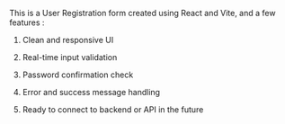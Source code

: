 This is a User Registration form created using React and Vite, and a few features :

1. Clean and responsive UI

2. Real-time input validation

3. Password confirmation check

4. Error and success message handling

5. Ready to connect to backend or API in the future



